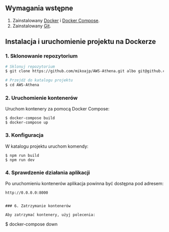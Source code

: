 
## Wymagania wstępne

1. Zainstalowany [Docker](https://www.docker.com/) i [Docker Compose](https://docs.docker.com/compose/).
2. Zainstalowany [Git](https://git-scm.com/).

## Instalacja i uruchomienie projektu na Dockerze

### 1. Sklonowanie repozytorium

```bash
# Sklonuj repozytorium
$ git clone https://github.com/mikoajp/AWS-Athena.git albo git@github.com:mikoajp/AWS-Athena.git

# Przejdź do katalogu projektu
$ cd AWS-Athena
```


### 2. Uruchomienie kontenerów

Uruchom kontenery za pomocą Docker Compose:

```
$ docker-compose build
$ docker-compose up

```
### 3. Konfiguracja

W katalogu projektu uruchom komendy:
```
$ npm run build
$ npm run dev
```
### 4. Sprawdzenie działania aplikacji

Po uruchomieniu kontenerów aplikacja powinna być dostępna pod adresem:

```
http://0.0.0.0:8000
```

```

### 6. Zatrzymanie kontenerów

Aby zatrzymać kontenery, użyj polecenia:

```
$ docker-compose down
```

